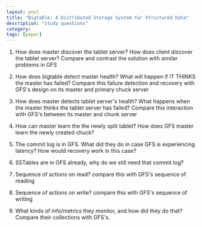 ```yaml
---
layout: post
title: "Bigtable: A Distributed Storage System for Structured Data"
description: "study questions"
category: 
tags: [paper]
---
```


1. How does master discover the tablet server? How does client discover the tablet server?
Compare and contrast the solution with similar problems in GFS

2. How does bigtable detect master health? What will happen if IT THINKS the master has failed? Compare this failure detection and recovery
with GFS's design on its master and primary chuck server

3. How does master detects tablet server's health? What happens when the master thinks the tablet server has failed? Compare this
interaction with GFS's between its master and chunk server

4. How can master learn the the newly split tablet? How does GFS master learn the newly created chuck?

5. The commit log is in GFS. What did they do in case GFS is experiencing latency? How would recovery work in this case?

6. SSTables are in GFS already, why do we still need that commit log?

7. Sequence of actions on read? compare this with GFS's sequence of reading

8. Sequence of actions on write? compare this with GFS's sequence of writing

9. What kinds of info/metrics they monitor, and how did they do that? Compare their collections with GFS's.
